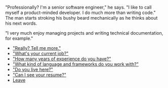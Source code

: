 "Professionally? I'm a senior software engineer," he says. "I like to call myself a product-minded developer. I do much more than writing code." The man starts stroking his bushy beard mechanically as he thinks about his next words.

"I very much enjoy managing projects and writing technical documentation, for example."

- ["Really? Tell me more."](project-1.md)
- ["What's your current job?"](work.md)
- ["How many years of experience do you have?"](senior.md)
- ["What kind of language and frameworks do you work with?"](stack.md)
- ["Do you live here?"](where.md)
- ["Can I see your resume?"](resume.md)
- [Leave](leave.md)
